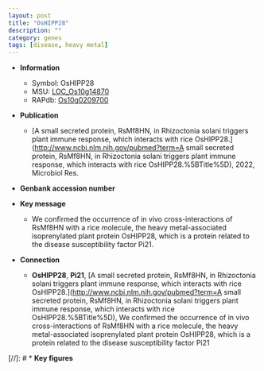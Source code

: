 ```yaml
---
layout: post
title: "OsHIPP28"
description: ""
category: genes
tags: [disease, heavy metal]
---
```


* **Information**  
    + Symbol: OsHIPP28  
    + MSU: [LOC_Os10g14870](http://rice.uga.edu/cgi-bin/ORF_infopage.cgi?orf=LOC_Os10g14870)  
    + RAPdb: [Os10g0209700](https://rapdb.dna.affrc.go.jp/locus/?name=Os10g0209700)  

* **Publication**  
    + [A small secreted protein, RsMf8HN, in Rhizoctonia solani triggers plant immune response, which interacts with rice OsHIPP28.](http://www.ncbi.nlm.nih.gov/pubmed?term=A small secreted protein, RsMf8HN, in Rhizoctonia solani triggers plant immune response, which interacts with rice OsHIPP28.%5BTitle%5D), 2022, Microbiol Res.

* **Genbank accession number**  

* **Key message**  
    + We confirmed the occurrence of in vivo cross-interactions of RsMf8HN with a rice molecule, the heavy metal-associated isoprenylated plant protein OsHIPP28, which is a protein related to the disease susceptibility factor Pi21.

* **Connection**  
    + __OsHIPP28__, __Pi21__, [A small secreted protein, RsMf8HN, in Rhizoctonia solani triggers plant immune response, which interacts with rice OsHIPP28.](http://www.ncbi.nlm.nih.gov/pubmed?term=A small secreted protein, RsMf8HN, in Rhizoctonia solani triggers plant immune response, which interacts with rice OsHIPP28.%5BTitle%5D),  We confirmed the occurrence of in vivo cross-interactions of RsMf8HN with a rice molecule, the heavy metal-associated isoprenylated plant protein OsHIPP28, which is a protein related to the disease susceptibility factor Pi21

[//]: # * **Key figures**  


